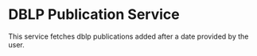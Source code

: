 # DBLP Publication Service

This service fetches dblp publications added after a date provided by the user.